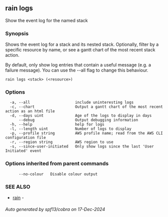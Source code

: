 ## rain logs

Show the event log for the named stack

### Synopsis

Shows the event log for a stack and its nested stack. Optionally, filter by a specific resource by name, or see a gantt chart of the most recent stack action.

By default, only show log entries that contain a useful message (e.g. a failure message).
You can use the --all flag to change this behaviour.

```
rain logs <stack> (<resource>)
```

### Options

```
  -a, --all                    include uninteresting logs
  -c, --chart                  Output a gantt chart of the most recent action as an html file
  -d, --days uint              Age of the logs to display in days
      --debug                  Output debugging information
  -h, --help                   help for logs
  -l, --length uint            Number of logs to display
  -p, --profile string         AWS profile name; read from the AWS CLI configuration file
  -r, --region string          AWS region to use
  -s, --since-user-initiated   Only show logs since the last 'User Initiated' event
```

### Options inherited from parent commands

```
      --no-colour   Disable colour output
```

### SEE ALSO

* [rain](index.md)	 - 

###### Auto generated by spf13/cobra on 17-Dec-2024
